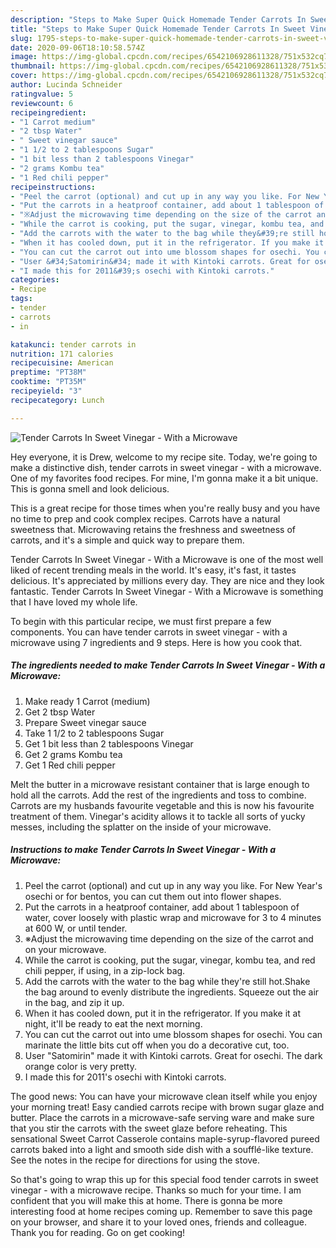 ```yaml
---
description: "Steps to Make Super Quick Homemade Tender Carrots In Sweet Vinegar - With a Microwave"
title: "Steps to Make Super Quick Homemade Tender Carrots In Sweet Vinegar - With a Microwave"
slug: 1795-steps-to-make-super-quick-homemade-tender-carrots-in-sweet-vinegar-with-a-microwave
date: 2020-09-06T18:10:58.574Z
image: https://img-global.cpcdn.com/recipes/6542106928611328/751x532cq70/tender-carrots-in-sweet-vinegar-with-a-microwave-recipe-main-photo.jpg
thumbnail: https://img-global.cpcdn.com/recipes/6542106928611328/751x532cq70/tender-carrots-in-sweet-vinegar-with-a-microwave-recipe-main-photo.jpg
cover: https://img-global.cpcdn.com/recipes/6542106928611328/751x532cq70/tender-carrots-in-sweet-vinegar-with-a-microwave-recipe-main-photo.jpg
author: Lucinda Schneider
ratingvalue: 5
reviewcount: 6
recipeingredient:
- "1 Carrot medium"
- "2 tbsp Water"
- " Sweet vinegar sauce"
- "1 1/2 to 2 tablespoons Sugar"
- "1 bit less than 2 tablespoons Vinegar"
- "2 grams Kombu tea"
- "1 Red chili pepper"
recipeinstructions:
- "Peel the carrot (optional) and cut up in any way you like. For New Year&#39;s osechi or for bentos, you can cut them out into flower shapes."
- "Put the carrots in a heatproof container, add about 1 tablespoon of water, cover loosely with plastic wrap and microwave for 3 to 4 minutes at 600 W, or until tender."
- "※Adjust the microwaving time depending on the size of the carrot and on your microwave."
- "While the carrot is cooking, put the sugar, vinegar, kombu tea, and red chili pepper, if using, in a zip-lock bag."
- "Add the carrots with the water to the bag while they&#39;re still hot.Shake the bag around to evenly distribute the ingredients. Squeeze out the air in the bag, and zip it up."
- "When it has cooled down, put it in the refrigerator. If you make it at night, it&#39;ll be ready to eat the next morning."
- "You can cut the carrot out into ume blossom shapes for osechi. You can marinate the little bits cut off when you do a decorative cut, too."
- "User &#34;Satomirin&#34; made it with Kintoki carrots. Great for osechi. The dark orange color is very pretty."
- "I made this for 2011&#39;s osechi with Kintoki carrots."
categories:
- Recipe
tags:
- tender
- carrots
- in

katakunci: tender carrots in 
nutrition: 171 calories
recipecuisine: American
preptime: "PT38M"
cooktime: "PT35M"
recipeyield: "3"
recipecategory: Lunch

---
```



![Tender Carrots In Sweet Vinegar - With a Microwave](https://img-global.cpcdn.com/recipes/6542106928611328/751x532cq70/tender-carrots-in-sweet-vinegar-with-a-microwave-recipe-main-photo.jpg)

Hey everyone, it is Drew, welcome to my recipe site. Today, we're going to make a distinctive dish, tender carrots in sweet vinegar - with a microwave. One of my favorites food recipes. For mine, I'm gonna make it a bit unique. This is gonna smell and look delicious.

This is a great recipe for those times when you&#39;re really busy and you have no time to prep and cook complex recipes. Carrots have a natural sweetness that. Microwaving retains the freshness and sweetness of carrots, and it&#39;s a simple and quick way to prepare them.

Tender Carrots In Sweet Vinegar - With a Microwave is one of the most well liked of recent trending meals in the world. It's easy, it's fast, it tastes delicious. It's appreciated by millions every day. They are nice and they look fantastic. Tender Carrots In Sweet Vinegar - With a Microwave is something that I have loved my whole life.


To begin with this particular recipe, we must first prepare a few components. You can have tender carrots in sweet vinegar - with a microwave using 7 ingredients and 9 steps. Here is how you cook that.

<!--inarticleads1-->

##### The ingredients needed to make Tender Carrots In Sweet Vinegar - With a Microwave:

1. Make ready 1 Carrot (medium)
1. Get 2 tbsp Water
1. Prepare  Sweet vinegar sauce
1. Take 1 1/2 to 2 tablespoons Sugar
1. Get 1 bit less than 2 tablespoons Vinegar
1. Get 2 grams Kombu tea
1. Get 1 Red chili pepper


Melt the butter in a microwave resistant container that is large enough to hold all the carrots. Add the rest of the ingredients and toss to combine. Carrots are my husbands favourite vegetable and this is now his favourite treatment of them. Vinegar&#39;s acidity allows it to tackle all sorts of yucky messes, including the splatter on the inside of your microwave. 

<!--inarticleads2-->

##### Instructions to make Tender Carrots In Sweet Vinegar - With a Microwave:

1. Peel the carrot (optional) and cut up in any way you like. For New Year&#39;s osechi or for bentos, you can cut them out into flower shapes.
1. Put the carrots in a heatproof container, add about 1 tablespoon of water, cover loosely with plastic wrap and microwave for 3 to 4 minutes at 600 W, or until tender.
1. ※Adjust the microwaving time depending on the size of the carrot and on your microwave.
1. While the carrot is cooking, put the sugar, vinegar, kombu tea, and red chili pepper, if using, in a zip-lock bag.
1. Add the carrots with the water to the bag while they&#39;re still hot.Shake the bag around to evenly distribute the ingredients. Squeeze out the air in the bag, and zip it up.
1. When it has cooled down, put it in the refrigerator. If you make it at night, it&#39;ll be ready to eat the next morning.
1. You can cut the carrot out into ume blossom shapes for osechi. You can marinate the little bits cut off when you do a decorative cut, too.
1. User &#34;Satomirin&#34; made it with Kintoki carrots. Great for osechi. The dark orange color is very pretty.
1. I made this for 2011&#39;s osechi with Kintoki carrots.


The good news: You can have your microwave clean itself while you enjoy your morning treat! Easy candied carrots recipe with brown sugar glaze and butter. Place the carrots in a microwave-safe serving ware and make sure that you stir the carrots with the sweet glaze before reheating. This sensational Sweet Carrot Casserole contains maple-syrup-flavored pureed carrots baked into a light and smooth side dish with a soufflé-like texture. See the notes in the recipe for directions for using the stove. 

So that's going to wrap this up for this special food tender carrots in sweet vinegar - with a microwave recipe. Thanks so much for your time. I am confident that you will make this at home. There is gonna be more interesting food at home recipes coming up. Remember to save this page on your browser, and share it to your loved ones, friends and colleague. Thank you for reading. Go on get cooking!
